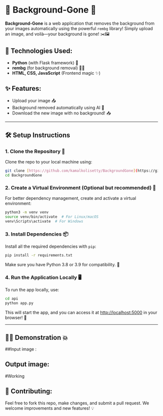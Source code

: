  

# 🌟 Background-Gone 🌟

**Background-Gone** is a web application that removes the background from your images automatically using the powerful `rembg` library! Simply upload an image, and voilà—your background is gone! ✂️🖼️

## 🚀 Technologies Used:
- **Python** (with Flask framework) 🐍
- **rembg** (for background removal) 🧑‍💻
- **HTML, CSS, JavaScript** (Frontend magic ✨)

## ✨ Features:
- Upload your image 📤
- Background removed automatically using AI 🤖
- Download the new image with no background! 📥

---

## 🛠️ Setup Instructions

### 1. Clone the Repository 🧳
Clone the repo to your local machine using:
```bash
git clone [https://github.com/kamalkolisetty/BackgroundGone](https://github.com/kamalkolisetty/BackgroundGone)
cd BackgroundGone
```

### 2. Create a Virtual Environment (Optional but recommended) 🌱
For better dependency management, create and activate a virtual environment:
```bash
python3 -m venv venv
source venv/bin/activate  # For Linux/macOS
venv\Scripts\activate  # For Windows
```

### 3. Install Dependencies 📦
Install all the required dependencies with `pip`:
```bash
pip install -r requirements.txt
```

Make sure you have Python 3.8 or 3.9 for compatibility. 🐍

### 4. Run the Application Locally 🖥️
To run the app locally, use:
```bash
cd api
python app.py
```
This will start the app, and you can access it at [http://localhost:5000](http://localhost:5000) in your browser! 🎉

---

## 🧑‍💻 Demonstration 💥

##Input image :


## Output image:


#Working

## 🎉 Contributing:
Feel free to fork this repo, make changes, and submit a pull request. We welcome improvements and new features! 💡

